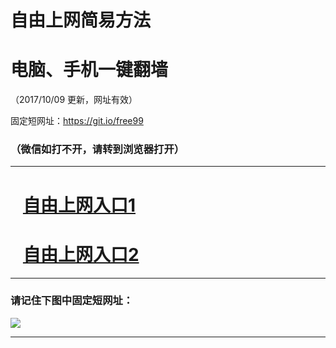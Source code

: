 ﻿# 自由上网简易方法

# 电脑、手机一键翻墙

（2017/10/09 更新，网址有效）

固定短网址：https://git.io/free99

### （微信如打不开，请转到浏览器打开）


***





# &nbsp;&nbsp; <a href="http://ft316762682.fwq-tz-1001.info/fwqtz01.html?t=100900131137 " target="_blank">自由上网入口1</a>
# &nbsp;&nbsp; <a href="http://ft2157416900.fwq-tz-1002.info/fwqtz02.html?t=100900115030 " target="_blank">自由上网入口2</a>
***

### 请记住下图中固定短网址：

<img src="https://s3-us-west-2.amazonaws.com/fwq-1001/yjfq-20170905okok.png" /> 


***

